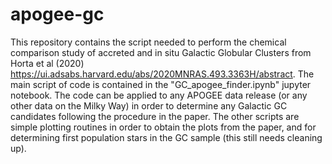 # apogee-gc

This repository contains the script needed to perform the chemical comparison study of accreted and in situ Galactic Globular Clusters from Horta et al (2020) https://ui.adsabs.harvard.edu/abs/2020MNRAS.493.3363H/abstract. The main script of code is contained in the "GC_apogee_finder.ipynb" jupyter notebook. The code can be applied to any APOGEE data release (or any other data on the Milky Way) in order to determine any Galactic GC candidates following the procedure in the paper. The other scripts are simple plotting routines in order to obtain the plots from the paper, and for determining first population stars in the GC sample (this still needs cleaning up).
